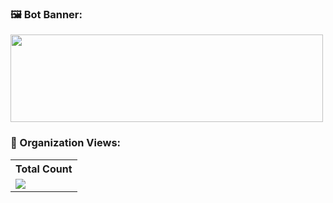 ### 🖼️ Bot Banner:
<img src="https://cdn.discordapp.com/attachments/944689670304972800/1119972142344323102/chatcoolbanner.png" height="140px" width="500px">

### 👀 Organization Views:
<table>
    <tr>
      <!-- <th>Organization Views</th> -->
      <th>Total Count</th>
    </tr>
    <tr>
      <!-- <td>
        <div align="center">
          <a href="https://github.com/Thinkright20"><img src="https://github.com/Thinkright20.png" alt="@Thinkright20" width="52" /></a>
          <br />
          <a align="center" href="https://github.com/thinkright20"><b>Thinkright20</b></a>
        </b>
      </td> -->
      <!-- Organization Views -->
      <td>
         <a href="https://github.com/thinkright20"> <img src="https://komarev.com/ghpvc/?username=chatcool-inc&style=for-the-badge&color=A39D2A"> </a>
      </td>
    </tr>
  </table>
